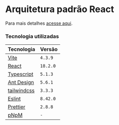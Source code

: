 # Arquitetura padrão React

Para mais detalhes [acesse aqui](https://github.com/eduzz/front-end/wiki).

### Tecnologia utilizadas

| Tecnologia | Versão |
|--|--|
| [Vite](https://vitejs.dev) | `4.3.9` |
| [React](https://react.dev) | `18.2.0` |
| [Typescript](https://www.typescriptlang.org) | `5.1.3` |
| [Ant Design](https://ant.design) | `5.6.1` |
| [tailwindcss](https://tailwindcss.com) | `3.3.3` |
| [Eslint](https://eslint.org) | `8.42.0` |
| [Prettier](https://prettier.io) | `2.8.8` |
| [pNpM](https://pnpm.io) | `-` |
